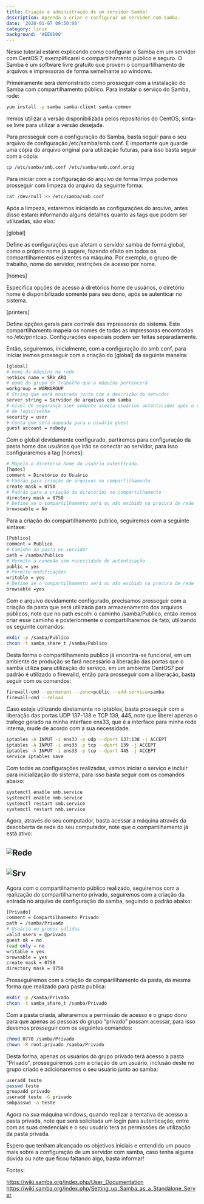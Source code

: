 ```yaml
---
title: Criação e administração de um servidor Samba!
description: Aprenda a criar e configurar um servidor com Samba.
date: '2020-01-07 09:50:00'
category: linux
background: '#EE0000'
---
```

Nesse tutorial estarei explicando como configurar o Samba em um servidor com CentOS 7, exemplificarei o compartilhamento público e seguro. O Samba é um software livre gratuito que provem o compartilhamento de arquivos e impressoras de forma semelhante ao windows.

Primeiramente será demonstrado como prosseguir com a instalação do Samba com compartilhamento público. Para instalar o serviço do Samba, rode:

```bash
yum install -y samba samba-client samba-common
```

Iremos utilizar a versão disponibilizada pelos repositórios do CentOS, sinta-se livre para utilizar a versão desejada.

Para prosseguir com a configuração do Samba, basta seguir para o seu arquivo de configuração /etc/samba/smb.conf. É importante que guarde uma cópia do arquivo original para utilização futuras, para isso basta seguir com a cópia:

```bash
cp /etc/samba/smb.conf /etc/samba/smb.conf.orig
```

Para iniciar com a configuração do arquivo de forma limpa podemos prosseguir com limpeza do arquivo da seguinte forma:

```bash
cat /dev/null >> /etc/samba/smb.conf
```

Após a limpeza, estaremos iniciando as configurações do arquivo, antes disso estarei informando alguns detalhes quanto as tags que podem ser utilizadas, são elas:

\[global]

Define as configurações que afetam o servidor samba de forma global, como o próprio nome já sugere, fazendo efeito em todos os compartilhamentos existentes na máquina. Por exemplo, o grupo de trabalho, nome do servidor, restrições de acesso por nome.

\[homes]

Especifica opções de acesso a diretórios home de usuários, o diretório home é disponibilizado somente para seu dono, após se autenticar no sistema.

\[printers]

Define opções gerais para controle das impressoras do sistema. Este compartilhamento mapeia os nomes de todas as impressoras encontradas no /etc/printcap. Configurações especiais podem ser feitas separadamente.

Então, seguiremos, inicialmente, com a configuração do smb.conf, para iniciar iremos prosseguir com a criação do \[global] da seguinte maneira:

```bash
[global]
# nome da máquina na rede
netbios name = SRV_ARQ
# nome do grupo de trabalho que a máquina pertencerá
workgroup = WORKGROUP
# String que será mostrada junto com a descrição do servidor
server string = Servidor de arquivos com samba
# nível de segurança user somente aceita usuários autenticados após o envio
# de login/senha
security = user
# Conta que será mapeada para o usuário guest
guest account = nobody
```

Com o global devidamente configurado, partiremos para configuração da pasta home dos usuários que irão se conectar ao servidor, para isso configuraremos a tag \[homes]:

```bash
# Mapeia o diretório home do usuário autenticado. 
[homes]
comment = Diretório do Usuário
# Padrão para criação de arquivos no compartilhamento
create mask = 0750
# Padrão para a criação de diretórios no compartilhamento
directory mask = 0750
# Define se o compartilhamento será ou não exibido na procura de rede
browseable = No
```

Para a criação do compartilhamento publico, seguiremos com a seguinte sintaxe:

```bash
[Publico]
comment = Publico
# Caminho da pasta no servidor
path = /samba/Publico
# Permite a conexão sem necessidade de autenticação
public = yes
# Permite modificações 
writable = yes
# Define se o compartilhamento será ou não exibido na procura de rede
browsable =yes
```

Com o arquivo devidamente configurado, precisamos prosseguir com a criação da pasta que será utilizada para armazenamento dos arquivos públicos, note que no path escolhi o caminho /samba/Publico, então iremos criar esse caminho e posteriormente o compartilharemos de fato, utilizando os seguinte comandos:

```bash
mkdir -p /samba/Publico
chcon -t samba_share_t /samba/Publico
```

Desta forma o compartilhamento publico já encontra-se funcional, em um ambiente de produção se fará necessário a liberação das portas que o samba utiliza para utilização do serviço, em um ambiente CentOS7 por padrão é utilizado o firewalld, então para prosseguir com a liberação, basta seguir com os comandos:

```bash
firewall-cmd --permanent --zone=public --add-service=samba
firewall-cmd --reload
```

Caso esteja utilizando diretamente no iptables, basta prosseguir com a liberação das portas UDP 137-138 e TCP 139, 445, note que liberei apenas o trafego gerado na minha interface ens33, que é a interface para minha rede interna, mude de acordo com a sua necessidade.

```bash
iptables -A INPUT -i ens33 -p udp --dport 137:138 -j ACCEPT 
iptables -A INPUT -i ens33 -p tcp --dport 139 -j ACCEPT 
iptables -A INPUT -i ens33 -p tcp --dport 445 -j ACCEPT 
service iptables save 
```

Com todas as configurações realizadas, vamos iniciar o serviço e incluir para inicialização do sistema, para isso basta seguir com os comandos abaixo:

```bash
systemctl enable smb.service
systemctl enable nmb.service
systemctl restart smb.service
systemctl restart nmb.service
```

Agora, através do seu computador, basta acessar a máquina através da descoberta de rede do seu computador, note que o compartilhamento já está ativo:

![Rede](/assets/img/rede.png)
----

![Srv](/assets/img/srv.png)
----

Agora com o compartilhamento público realizado, seguiremos com a realização do compartilhamento privado, seguiremos com a criação da entrada no arquivo de configuração do samba, seguindo o padrão abaixo:

```bash
[Privado]
comment = Compartilhamento Privado
path = /samba/Privado
# Usuário ou grupos válidos
valid users = @privado
guest ok = no
read only = no
writable = yes
browsable = yes
create mask = 0750
directory mask = 0750
```

Prosseguiremos com a criação de compartilhamento da pasta, da mesma forma que realizado para pasta publica:

```bash
mkdir -p /samba/Privado
chcon -t samba_share_t /samba/Privado
```

Com a pasta criada, alteraremos a permissão de acesso e o grupo dono para que apenas as pessoas do grupo “privado” possam acessar, para isso devemos prosseguir com os seguintes comandos:

```bash
chmod 0770 /samba/Privado
chown -R root:privado /samba/Privado
```

Desta forma, apenas os usuários do grupo privado terá acesso a pasta “Privado”, prosseguiremos com a criação de um usuário, inclusão deste no grupo criado e adicionaremos o seu usuário junto ao samba:

```bash
useradd teste
passwd teste
groupadd privado
useradd teste -G privado
smbpasswd -a teste
```

Agora na sua máquina windows, quando realizar a tentativa de acesso a pasta privada, note que será solicitada um login para autenticação, entre com as suas credenciais e o seu usuário terá as permissões de utilização da pasta privada.

Espero que tenham alcançado os objetivos iniciais e entendido um pouco mais sobre a configuração de um servidor com samba, caso tenha alguma dúvida ou note que ficou faltando algo, basta informar!

Fontes:

https://wiki.samba.org/index.php/User_Documentation https://wiki.samba.org/index.php/Setting_up_Samba_as_a_Standalone_Server
